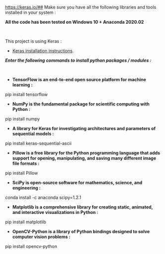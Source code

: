 https://keras.io/## Make sure you have all the following libraries and tools installed in your system :

__All the code has been tested on Windows 10 + Anaconda 2020.02__  

<br>

This project is using Keras :
* [Keras installation instructions](https://keras.io/).

*__Enter the following commands to install python packages / modules :__*  

<br>

* __TensorFlow is an end-to-end open source platform for machine learning :__  

pip install tensorflow

* __NumPy is the fundamental package for scientific computing with Python :__  

pip install numpy

* __A library for Keras for investigating architectures and parameters of sequential models :__  

pip install keras-sequential-ascii

* __Pillow is a free library for the Python programming language that adds support for opening, manipulating, and saving many different image file formats :__  

pip install Pillow

* __SciPy is open-source software for mathematics, science, and engineering :__  

conda install -c anaconda scipy=1.2.1

* __Matplotlib is a comprehensive library for creating static, animated, and interactive visualizations in Python :__  

pip install matplotlib

* __OpenCV-Python is a library of Python bindings designed to solve computer vision problems :__  

pip install opencv-python
